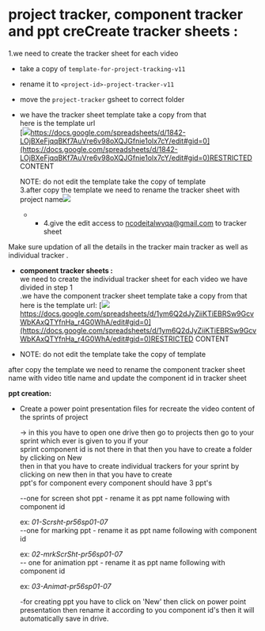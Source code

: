 # project tracker, component tracker and ppt cre**Create tracker sheets :**

1.we need to create the tracker sheet for each video

-   take a copy of `template-for-project-tracking-v11`
    
-   rename it to `<project-id>-project-tracker-v11`
    
-   move the `project-tracker` gsheet to correct folder
    
-   we have the tracker sheet template take a copy from that  
    here is the template url  
    [![](https://developers.google.com/drive/images/drive_icon.png)https://docs.google.com/spreadsheets/d/1842-LOjBXeFjqqBKf7AuVre6v98oXQJGfnie1olx7cY/edit#gid=0](https://docs.google.com/spreadsheets/d/1842-LOjBXeFjqqBKf7AuVre6v98oXQJGfnie1olx7cY/edit#gid=0)RESTRICTED CONTENT
    
    NOTE: do not edit the template take the copy of template  
    3.after copy the template we need to rename the tracker sheet with project name![](https://gyazo.com/c59007d789a2a86b4f0aede7f548e47e.png)
    -   -   4.give the edit access to [ncodeitalwvqa@gmail.com](mailto:ncodeitalwvqa@gmail.com "mailto:ncodeitalwvqa@gmail.com") to tracker sheet
        

Make sure updation of all the details in the tracker main tracker as well as individual tracker .

-   **component tracker sheets :**  
    we need to create the individual tracker sheet for each video we have divided in step 1  
    .we have the component tracker sheet template take a copy from that  
    here is the template url: [![](https://developers.google.com/drive/images/drive_icon.png)https://docs.google.com/spreadsheets/d/1ym6Q2dJyZiiKTiEBRSw9GcvWbKAxQTYfnHa_r4G0WhA/edit#gid=0](https://docs.google.com/spreadsheets/d/1ym6Q2dJyZiiKTiEBRSw9GcvWbKAxQTYfnHa_r4G0WhA/edit#gid=0)RESTRICTED CONTENT
    
-   NOTE: do not edit the template take the copy of template
    

after copy the template we need to rename the component tracker sheet name with video title name and update the component id in tracker sheet  

**ppt creation:**

-   Create a power point presentation files for recreate the video content of the sprints of project
    
    -> in this you have to open one drive then go to projects then go to your sprint which ever is given to you if your  
    sprint component id is not there in that then you have to create a folder by clicking on New  
    then in that you have to create individual trackers for your sprint by clicking on new then in that you have to create  
    ppt's for component every component should have 3 ppt's
    
    --one for screen shot ppt - rename it as ppt name following with component id
    
    ex: _01-Scrsht-pr56sp01-07_  
    --one for marking ppt - rename it as ppt name following with component id
    
    ex: _02-mrkScrSht-pr56sp01-07_  
    -- one for animation ppt - rename it as ppt name following with component id
    
    ex: _03-Animat-pr56sp01-07_
    
    -for creating ppt you have to click on 'New' then click on power point presentation then rename it according to you component id's then it will automatically save in drive.
